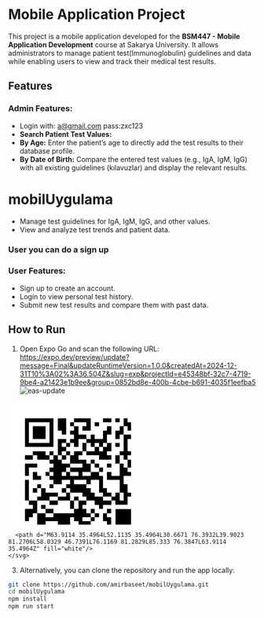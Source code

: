 # Mobile Application Project

This project is a mobile application developed for the **BSM447 - Mobile Application Development** course at Sakarya University. It allows administrators to manage patient test(Immunoglobulin) guidelines and data while enabling users to view and track their medical test results.

## Features

### Admin Features:
- Login with: a@gmail.com pass:zxc123
- **Search Patient Test Values:**
- **By Age:** Enter the patient’s age to directly add the test results to their database profile.
- **By Date of Birth:** Compare the entered test values (e.g., IgA, IgM, IgG) with all existing guidelines (kılavuzlar) and display the relevant results.
# mobilUygulama
- Manage test guidelines for IgA, IgM, IgG, and other values.
- View and analyze test trends and patient data.
### User you can do a sign up
### User Features:
- Sign up to create an account.
- Login to view personal test history.
- Submit new test results and compare them with past data.

## How to Run
1. Open Expo Go and scan the following URL:
https://expo.dev/preview/update?message=Final&updateRuntimeVersion=1.0.0&createdAt=2024-12-31T10%3A02%3A36.504Z&slug=exp&projectId=e45348bf-32c7-4719-9be4-a21423e1b9ee&group=0852bd8e-400b-4cbe-b691-4035f1eefba5
![eas-update](https://github.com/user-attachments/assets/afe3f721-74c0-4e48-b8d6-8811f01baea1)
<svg width="250" height="250" viewBox="0 0 250 250" fill="none" xmlns="http://www.w3.org/2000/svg">
    <path d="M0 8C0 3.58172 3.58172 0 8 0H504C508.418 0 512 3.58172 512 8V504C512 508.418 508.418 512 504 512H8C3.58172 512 0 508.418 0 504V8Z" fill="white"/>
    <svg xmlns="http://www.w3.org/2000/svg" viewBox="0 0 61 61" shape-rendering="crispEdges" height="512" width="512" x="0" y="0"><path stroke="#000000" d="M4 4.5h7m1 0h2m2 0h4m3 0h2m1 0h1m1 0h1m5 0h2m1 0h2m1 0h1m2 0h1m1 0h2m3 0h7M4 5.5h1m5 0h1m1 0h2m1 0h1m3 0h1m1 0h1m6 0h2m3 0h1m2 0h1m1 0h1m2 0h2m2 0h3m2 0h1m5 0h1M4 6.5h1m1 0h3m1 0h1m1 0h2m2 0h1m1 0h2m4 0h1m2 0h1m1 0h1m1 0h1m2 0h1m1 0h1m1 0h3m3 0h1m2 0h1m2 0h1m1 0h3m1 0h1M4 7.5h1m1 0h3m1 0h1m2 0h1m1 0h2m6 0h2m1 0h2m2 0h1m1 0h1m1 0h5m1 0h2m1 0h1m1 0h2m1 0h1m1 0h1m1 0h3m1 0h1M4 8.5h1m1 0h3m1 0h1m5 0h3m1 0h1m2 0h1m2 0h1m1 0h7m3 0h3m4 0h2m3 0h1m1 0h3m1 0h1M4 9.5h1m5 0h1m1 0h2m1 0h2m2 0h5m4 0h1m3 0h1m2 0h2m1 0h1m1 0h3m3 0h1m3 0h1m5 0h1M4 10.5h7m1 0h1m1 0h1m1 0h1m1 0h1m1 0h1m1 0h1m1 0h1m1 0h1m1 0h1m1 0h1m1 0h1m1 0h1m1 0h1m1 0h1m1 0h1m1 0h1m1 0h1m1 0h1m1 0h1m1 0h7M12 11.5h2m4 0h1m2 0h1m1 0h2m3 0h1m3 0h2m3 0h3m3 0h2m1 0h3M6 12.5h3m1 0h1m1 0h1m1 0h1m1 0h2m1 0h5m3 0h6m1 0h5m1 0h1m1 0h1m2 0h1m2 0h4m2 0h3M4 13.5h2m1 0h3m1 0h1m1 0h1m1 0h2m5 0h3m1 0h1m1 0h1m4 0h1m1 0h4m1 0h2m1 0h2m1 0h1m4 0h1m1 0h4M10 14.5h3m2 0h4m1 0h1m5 0h1m2 0h1m9 0h2m1 0h1m1 0h2m1 0h4m1 0h2M4 15.5h3m4 0h4m3 0h2m1 0h1m2 0h1m2 0h1m1 0h1m1 0h2m1 0h2m2 0h1m2 0h5m1 0h2m2 0h1m3 0h2M4 16.5h1m5 0h4m1 0h5m2 0h1m4 0h2m3 0h2m3 0h5m3 0h2m1 0h3m1 0h4M4 17.5h1m1 0h1m2 0h1m1 0h2m1 0h1m2 0h1m2 0h2m2 0h1m2 0h3m2 0h1m3 0h1m1 0h1m1 0h1m2 0h5m1 0h1m1 0h3m1 0h2M6 18.5h2m2 0h13m1 0h4m2 0h1m3 0h1m1 0h2m2 0h4m3 0h1m2 0h4m1 0h1M4 19.5h1m6 0h2m2 0h1m3 0h1m2 0h1m4 0h1m4 0h1m2 0h4m3 0h1m1 0h4m1 0h1m1 0h1m4 0h1M4 20.5h1m2 0h1m2 0h1m3 0h5m3 0h1m4 0h2m5 0h3m1 0h1m1 0h2m1 0h1m1 0h2m1 0h2m2 0h3m1 0h1M4 21.5h1m1 0h1m1 0h1m4 0h1m1 0h5m2 0h2m3 0h2m2 0h2m1 0h2m1 0h2m1 0h1m2 0h2m1 0h1m2 0h1m5 0h2M4 22.5h1m3 0h4m2 0h1m3 0h3m2 0h2m1 0h1m1 0h2m1 0h1m1 0h1m1 0h4m1 0h3m4 0h1m2 0h1m1 0h1M4 23.5h1m2 0h3m2 0h3m1 0h1m2 0h4m2 0h2m1 0h1m1 0h3m1 0h1m5 0h1m2 0h5m7 0h1M5 24.5h2m3 0h2m3 0h1m1 0h2m2 0h4m1 0h3m2 0h2m2 0h5m1 0h1m1 0h1m2 0h1m1 0h1m2 0h5M6 25.5h1m1 0h1m6 0h1m1 0h1m4 0h1m2 0h1m4 0h1m4 0h1m1 0h1m8 0h2m5 0h2m1 0h1M4 26.5h3m2 0h2m5 0h3m1 0h1m3 0h3m1 0h2m1 0h1m1 0h5m1 0h1m1 0h2m2 0h1m2 0h1m1 0h1m1 0h2m1 0h1M4 27.5h2m1 0h2m2 0h9m1 0h1m1 0h1m1 0h3m2 0h1m1 0h5m2 0h1m1 0h1m2 0h2m3 0h1m1 0h1m3 0h1M4 28.5h1m2 0h8m1 0h2m2 0h1m2 0h3m1 0h7m4 0h1m1 0h2m3 0h2m1 0h8M7 29.5h2m3 0h3m2 0h3m4 0h1m1 0h1m1 0h1m3 0h2m5 0h3m2 0h5m3 0h1m2 0h2M5 30.5h1m2 0h1m1 0h1m1 0h3m3 0h2m2 0h1m1 0h5m1 0h1m1 0h2m1 0h2m1 0h2m1 0h2m4 0h2m1 0h1m1 0h4M5 31.5h1m1 0h2m3 0h1m1 0h2m5 0h1m1 0h4m1 0h1m3 0h3m2 0h1m1 0h1m4 0h3m1 0h1m3 0h1m2 0h2M4 32.5h1m1 0h7m2 0h3m1 0h2m1 0h2m2 0h7m3 0h1m3 0h4m1 0h11M4 33.5h1m2 0h1m8 0h1m2 0h2m1 0h4m1 0h1m1 0h2m3 0h3m1 0h1m1 0h1m2 0h4m1 0h1m1 0h1m1 0h2m2 0h1M4 34.5h2m2 0h5m2 0h5m1 0h2m1 0h2m3 0h1m2 0h1m2 0h1m4 0h4m5 0h1m1 0h3m1 0h1M7 35.5h1m5 0h3m3 0h1m1 0h1m2 0h1m1 0h1m1 0h6m1 0h1m1 0h3m1 0h1m2 0h2m1 0h1m2 0h2m1 0h1m2 0h1M4 36.5h3m3 0h1m1 0h1m5 0h1m2 0h3m2 0h3m2 0h1m1 0h1m2 0h1m1 0h6m1 0h1m7 0h2m1 0h1M4 37.5h1m2 0h1m3 0h2m1 0h3m2 0h1m6 0h1m3 0h2m2 0h1m1 0h5m4 0h2m1 0h1m2 0h6M7 38.5h1m2 0h5m1 0h1m1 0h1m3 0h1m2 0h1m2 0h7m3 0h5m1 0h2m3 0h1m2 0h1m1 0h1M5 39.5h2m1 0h2m2 0h1m5 0h2m1 0h1m2 0h1m1 0h1m1 0h2m3 0h2m2 0h1m1 0h1m1 0h1m2 0h5m1 0h4m2 0h1M4 40.5h2m2 0h1m1 0h3m1 0h2m3 0h1m2 0h1m4 0h4m1 0h7m1 0h1m2 0h1m1 0h2m2 0h3m2 0h2M6 41.5h1m4 0h1m6 0h1m2 0h1m1 0h1m3 0h4m1 0h2m2 0h3m4 0h1m2 0h2m3 0h3m1 0h2M4 42.5h2m1 0h1m1 0h3m1 0h1m3 0h2m1 0h1m1 0h1m2 0h2m1 0h2m1 0h2m3 0h2m2 0h3m2 0h1m6 0h1m1 0h2M7 43.5h3m1 0h4m1 0h3m2 0h1m1 0h2m4 0h3m3 0h1m1 0h3m1 0h7m1 0h2M4 44.5h1m1 0h5m2 0h1m1 0h5m2 0h1m2 0h3m1 0h4m1 0h2m1 0h1m2 0h4m1 0h1m3 0h1m4 0h3M4 45.5h1m1 0h3m3 0h2m2 0h1m2 0h1m4 0h3m6 0h2m3 0h4m4 0h7m1 0h3M4 46.5h2m1 0h6m1 0h3m1 0h2m3 0h1m2 0h1m5 0h3m1 0h3m1 0h3m8 0h3M5 47.5h2m6 0h3m5 0h1m1 0h4m2 0h1m1 0h4m4 0h1m1 0h1m1 0h2m1 0h2m1 0h5m1 0h1M7 48.5h1m2 0h1m3 0h1m1 0h1m2 0h3m1 0h1m3 0h7m1 0h1m1 0h1m2 0h1m4 0h2m1 0h5m1 0h3M12 49.5h2m3 0h3m3 0h1m1 0h2m1 0h1m3 0h3m2 0h2m1 0h1m2 0h2m1 0h1m1 0h1m3 0h1m2 0h2M4 50.5h7m3 0h4m4 0h2m2 0h3m1 0h1m1 0h3m1 0h1m1 0h5m2 0h1m1 0h2m1 0h1m1 0h2M4 51.5h1m5 0h1m2 0h1m4 0h5m1 0h5m3 0h3m1 0h1m2 0h1m4 0h2m2 0h1m3 0h2m1 0h1M4 52.5h1m1 0h3m1 0h1m1 0h1m3 0h1m2 0h1m2 0h2m3 0h7m1 0h3m1 0h3m1 0h1m1 0h1m1 0h6m1 0h2M4 53.5h1m1 0h3m1 0h1m1 0h2m1 0h1m4 0h1m1 0h3m1 0h1m2 0h3m2 0h4m2 0h1m2 0h4m1 0h2m4 0h3M4 54.5h1m1 0h3m1 0h1m1 0h4m4 0h1m1 0h2m1 0h3m2 0h2m3 0h2m1 0h1m3 0h2m3 0h1m1 0h4M4 55.5h1m5 0h1m2 0h1m1 0h1m3 0h2m1 0h2m1 0h3m10 0h1m1 0h2m1 0h2m2 0h1m4 0h1m2 0h1M4 56.5h7m4 0h2m2 0h2m2 0h1m5 0h2m1 0h2m1 0h2m1 0h1m1 0h2m4 0h1m2 0h6"/></svg>

<rect x="214" y="214" width="84" height="84" fill="black" stroke="white" stroke-width="8.89"/>
<svg x="214" y="214" width="84" height="84" viewBox="0 0 116 116" fill="none" xmlns="http://www.w3.org/2000/svg">

      <path d="M63.9114 35.4964L52.1135 35.4964L30.6671 76.3932L39.9023 81.2706L58.0329 46.7391L76.1169 81.2829L85.333 76.3847L63.9114 35.4964Z" fill="white"/>
    </svg>
  </svg>

3. Alternatively, you can clone the repository and run the app locally:
```bash
git clone https://github.com/amirbaseet/mobilUygulama.git
cd mobilUygulama
npm install
npm run start
